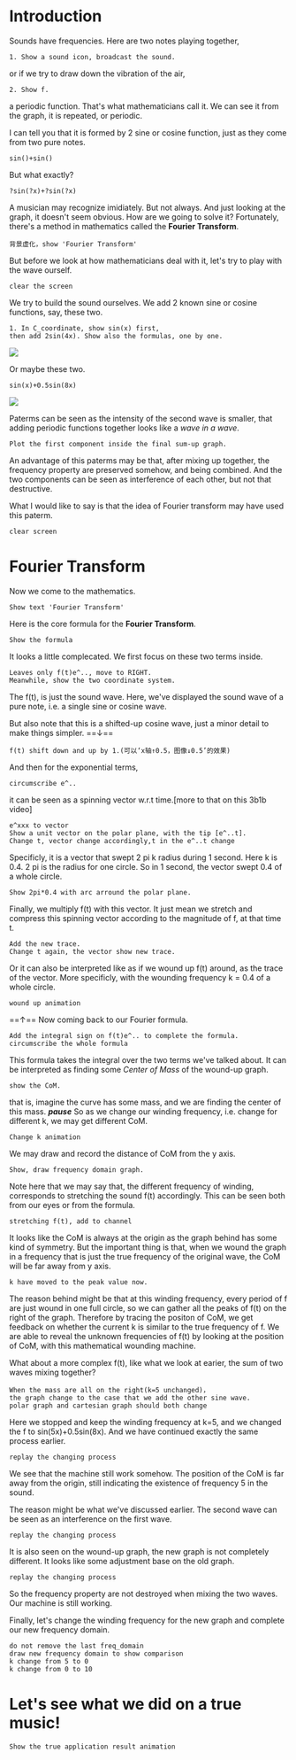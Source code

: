 # Introduction
Sounds have frequencies.
Here are two notes playing together, 
```
1. Show a sound icon, broadcast the sound.
```
or if we try to draw down the vibration of the air, 
```
2. Show f.
```
a periodic function. That's what mathematicians call it. We can see it from the graph, it is repeated, or periodic.

I can tell you that it is formed by 2 sine or cosine function, just as they come from two pure notes.
```
sin()+sin()
```
But what exactly?
```
?sin(?x)+?sin(?x)
```
A musician may recognize imidiately. But not always. And just looking at the graph, it doesn't seem obvious.
How are we going to solve it? Fortunately, there's a method in mathematics called the **Fourier Transform**.
```
背景虚化，show 'Fourier Transform'
```
But before we look at how mathematicians deal with it, let's try to play with the wave ourself. 
```
clear the screen
```
We try to build the sound ourselves. We add 2 known sine or cosine functions, say, these two.
```
1. In C_coordinate, show sin(x) first, 
then add 2sin(4x). Show also the formulas, one by one.
```
![](2022-08-04-18-33-32.png)

Or maybe these two.
```
sin(x)+0.5sin(8x)
```
<!-- sin5x + sin8x -->
![](2022-08-04-18-33-32.png)

Paterms can be seen as the intensity of the second wave is smaller, that adding periodic functions together looks like a *wave in a wave*.
```
Plot the first component inside the final sum-up graph.
```
An advantage of this paterms may be that, after mixing up together, the frequency property are preserved somehow, and being combined. And the two components can be seen as interference of each other, but not that destructive.

What I would like to say is that the idea of Fourier transform may have used this paterm.
```
clear screen
```

# Fourier Transform
Now we come to the mathematics.
```
Show text 'Fourier Transform'
```
Here is the core formula for the **Fourier Transform**.
```
Show the formula
```
It looks a little complecated. We first focus on these two terms inside.
```
Leaves only f(t)e^.., move to RIGHT.
Meanwhile, show the two coordinate system.
```
The f(t), is just the sound wave. Here, we've displayed the sound wave of a pure note, i.e. a single sine or cosine wave. 

But also note that this is a shifted-up cosine wave, just a minor detail to make things simpler.
==↓==
```
f(t) shift down and up by 1.(可以‘x轴↑0.5，图像↓0.5’的效果)

```
And then for the exponential terms,
```
circumscribe e^..
```
it can be seen as a spinning vector w.r.t time.[more to that on this 3b1b video]
```
e^xxx to vector
Show a unit vector on the polar plane, with the tip [e^..t].
Change t, vector change accordingly,t in the e^..t change
```
Specificly, it is a vector that swept 2 pi k radius during 1 second. Here k is 0.4. 2 pi is the radius for one circle. So in 1 second, the vector swept 0.4 of a whole circle.
```
Show 2pi*0.4 with arc arround the polar plane.
```
Finally, we multiply f(t) with this vector. It just mean we stretch and compress this spinning vector according to the magnitude of f, at that time t.
```
Add the new trace.
Change t again, the vector show new trace.
```
Or it can also be interpreted like as if we wound up f(t) around, as the trace of the vector. More specificly, with the wounding frequency k = 0.4 of a whole circle.
```
wound up animation
```
==↑==
Now coming back to our Fourier formula.
```
Add the integral sign on f(t)e^.. to complete the formula.
circumscribe the whole formula
```
This formula takes the integral over the two terms we've talked about. It can be interpreted as finding some *Center of Mass* of the wound-up graph. 
```
show the CoM.
```
that is, imagine the curve has some mass, and we are finding the center of this mass.
***pause***
So as we change our winding frequency, i.e. change for different k, we may get different CoM.
```
Change k animation
```
We may draw and record the distance of CoM from the y axis.
```
Show, draw frequency domain graph.
```
Note here that we may say that, the different frequency of winding, corresponds to stretching the sound f(t) accordingly. This can be seen both from our eyes or from the formula.
```
stretching f(t), add to channel
```

It looks like the CoM is always at the origin as the graph behind has some kind of symmetry.
But the important thing is that, when we wound the graph in a frequency that is just the true frequency of the original wave, the CoM will be far away from y axis.
```
k have moved to the peak value now.
```

The reason behind might be that at this winding frequency, every period of f are just wound in one full circle, so we can gather all the peaks of f(t) on the right of the graph. Therefore by tracing the positon of CoM, we get feedback on whether the current k is similar to the true frequency of f. We are able to reveal the unknown frequencies of f(t) by looking at the position of CoM, with this mathematical wounding machine.

What about a more complex f(t), like what we look at earier, the sum of two waves mixing together?
```
When the mass are all on the right(k=5 unchanged)，
the graph change to the case that we add the other sine wave.
polar graph and cartesian graph should both change
```

Here we stopped and keep the winding frequency at k=5, and we changed the f to sin(5x)+0.5sin(8x). And we have continued exactly the same process earlier.

```
replay the changing process
```

We see that the machine still work somehow. The position of the CoM is far away from the origin, still indicating the existence of frequency 5 in the sound.


The reason might be what we've discussed earlier. The second wave can be seen as an interference on the first wave. 
```
replay the changing process
```
It is also seen on the wound-up graph, the new graph is not completely different. It looks like some adjustment base on the old graph.
```
replay the changing process
```
So the frequency property are not destroyed when mixing the two waves. Our machine is still working.

Finally, let's change the winding frequency for the new graph and complete our new frequency domain.
```
do not remove the last freq_domain
draw new frequency domain to show comparison
k change from 5 to 0
k change from 0 to 10
```

# Let's see what we did on a true music!
```
Show the true application result animation
```

